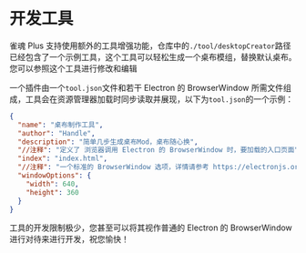 # 开发工具

雀魂 Plus 支持使用额外的工具增强功能，仓库中的`./tool/desktopCreator`路径已经包含了一个示例工具，这个工具可以轻松生成一个桌布模组，替换默认桌布。
您可以参照这个工具进行修改和编辑

一个插件由一个`tool.json`文件和若干 Electron 的 BrowserWindow 所需文件组成，工具会在资源管理器加载时同步读取并展现，以下为`tool.json`的一个示例：

```json
{
  "name": "桌布制作工具",
  "author": "Handle",
  "description": "简单几步生成桌布Mod，桌布随心换",
  "//注释": "定义了 浏览器调用 Electron 的 BrowserWindow 时，要加载的入口页面",
  "index": "index.html",
  "//注释": "一个标准的 BrowserWindow 选项，详情请参考 https://electronjs.org/docs/api/browser-window#new-browserwindowoptions",
  "windowOptions": {
    "width": 640,
    "height": 360
  }
}
```

工具的开发限制极少，您甚至可以将其视作普通的 Electron 的 BrowserWindow 进行对待来进行开发，祝您愉快！
